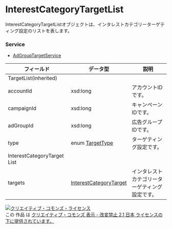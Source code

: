 # InterestCategoryTargetList
InterestCategoryTargetListオブジェクトは、インタレストカテゴリーターゲティング設定のリストを表します。
### Service
+ [AdGroupTargetService](../services/AdGroupTargetService.md)

| フィールド | データ型 | 説明 | 
|---|---|---|
| TargetList(inherited)|||
| accountId| xsd:long| アカウントIDです。 |
| campaignId| xsd:long| キャンペーンIDです。 |
| adGroupId| xsd:long| 広告グループIDです。 |
| type| <span>enum</span><span> </span><a href="./TargetType.md"><span>TargetType</span></a>| ターゲティング設定です。 |
| InterestCategoryTarget List|||
| targets| <a href="./InterestCategoryTarget.md"><span>InterestCategoryTarget</span></a>| インタレストカテゴリーターゲティング設定です。 |
<a rel="license" href="http://creativecommons.org/licenses/by-nd/2.1/jp/"><img alt="クリエイティブ・コモンズ・ライセンス" style="border-width:0" src="https://i.creativecommons.org/l/by-nd/2.1/jp/88x31.png" /></a><br />この 作品 は <a rel="license" href="http://creativecommons.org/licenses/by-nd/2.1/jp/">クリエイティブ・コモンズ 表示 - 改変禁止 2.1 日本 ライセンスの下に提供されています。</a>
